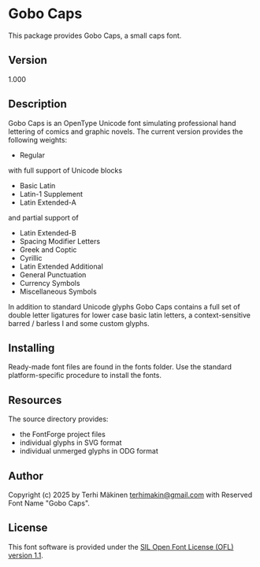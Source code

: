 # Gobo Caps

This package provides Gobo Caps, a small caps font.

## Version

1.000

## Description

Gobo Caps is an OpenType Unicode font simulating professional hand lettering of comics and graphic novels. The current version provides the following weights:

* Regular

with full support of Unicode blocks

* Basic Latin
* Latin-1 Supplement
* Latin Extended-A

and partial support of

* Latin Extended-B
* Spacing Modifier Letters
* Greek and Coptic
* Cyrillic
* Latin Extended Additional
* General Punctuation
* Currency Symbols
* Miscellaneous Symbols

In addition to standard Unicode glyphs Gobo Caps contains a full set of double letter ligatures for lower case basic latin letters, a context-sensitive barred / barless I and some custom glyphs.

## Installing

Ready-made font files are found in the fonts folder. Use the standard platform-specific procedure to install the fonts.

## Resources

The source directory provides:

* the FontForge project files
* individual glyphs in SVG format
* individual unmerged glyphs in ODG format

## Author

Copyright (c) 2025 by Terhi Mäkinen [terhimakin@gmail.com](mailto:terhimakin@gmail.com) with Reserved Font Name "Gobo Caps".

## License

This font software is provided under the [SIL Open Font License (OFL) version 1.1](https://openfontlicense.org/open-font-license-official-text/).

